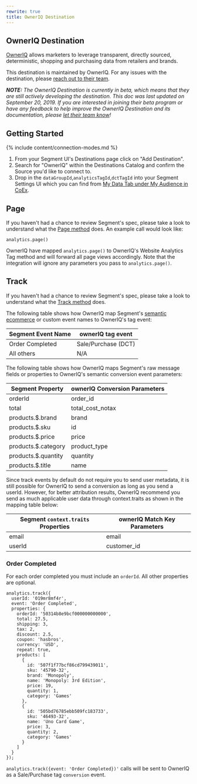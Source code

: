 ```yaml
---
rewrite: true
title: OwnerIQ Destination
---
```


## OwnerIQ Destination

[OwnerIQ](https://www.owneriq.com/platform-coex) allows marketers to leverage transparent, directly sourced, deterministic, shopping and purchasing data from retailers and brands.

This destination is maintained by OwnerIQ. For any issues with the destination, please [reach out to their team](mailto:coex-support@owneriq.com).

_**NOTE:** The OwnerIQ Destination is currently in beta, which means that they are still actively developing the destination. This doc was last updated on September 20, 2019. If you are interested in joining their beta program or have any feedback to help improve the OwnerIQ Destination and its documentation, please [let their team know](mailto:coex-support@owneriq.com)!_


## Getting Started

{% include content/connection-modes.md %}

1. From your Segment UI's Destinations page click on "Add Destination".
2. Search for "OwnerIQ" within the Destinations Catalog and confirm the Source you'd like to connect to.
3. Drop in the `dataGroupId`,`analyticsTagId`,`dctTagId` into your Segment Settings UI which you can find from  [My Data Tab under My Audience in CoEx](https://coex.owneriq.com/app/myaudience/data-management/datasources).

## Page

If you haven't had a chance to review Segment's spec, please take a look to understand what the [Page method](https://segment.com/docs/spec/page/) does. An example call would look like:

```
analytics.page()
```

OwnerIQ have mapped `analytics.page()` to OwnerIQ's Website Analytics Tag method and will forward all page views accordingly. Note that the integration will ignore any parameters you pass to `analytics.page()`.

## Track

If you haven't had a chance to review Segment's spec, please take a look to understand what the [Track method](https://segment.com/docs/spec/track/) does.

The following table shows how OwnerIQ map Segment's [semantic ecommerce](https://segment.com/docs/spec/ecommerce/v2/) or custom event names to OwnerIQ's tag event:

| Segment Event Name | ownerIQ tag event |
| -------- | -------- |
| Order Completed     | Sale/Purchase (DCT)     |
| All others     |  N/A     |


The following table shows how OwnerIQ maps Segment's raw message fields or properties to OwnerIQ's semantic conversion event parameters:

| Segment Property | ownerIQ Conversion Parameters |
| -------- | -------- |
| orderId     | order_id     |
| total     |  total_cost_notax     |
| products.$.brand     |  brand     |
| products.$.sku     |  id     |
| products.$.price     |  price     |
| products.$.category     |  product_type     |
| products.$.quantity     |  quantity     |
| products.$.title     |  name     |

Since track events by default do not require you to send user metadata, it is still possible for OwnerIQ to send a conversion as long as you send a userId. However, for better attribution results, OwnerIQ recommend you send as much applicable user data through context.traits as shown in the mapping table below:

| Segment `context.traits` Properties | ownerIQ Match Key Parameters |
| -------- | -------- |
| email     | email     |
| userId     |  customer_id     |


### Order Completed
For each order completed you must include an `orderId`. All other properties are optional.

```
analytics.track({
  userId: '019mr8mf4r',
  event: 'Order Completed',
  properties: {
    orderId: '50314b8e9bcf000000000000',
    total: 27.5,
    shipping: 3,
    tax: 2,
    discount: 2.5,
    coupon: 'hasbros',
    currency: 'USD',
    repeat: true,
    products: [
      {
        id: '507f1f77bcf86cd799439011',
        sku: '45790-32',
        brand: 'Monopoly',
        name: 'Monopoly: 3rd Edition',
        price: 19,
        quantity: 1,
        category: 'Games'
      },
      {
        id: '505bd76785ebb509fc183733',
        sku: '46493-32',
        name: 'Uno Card Game',
        price: 3,
        quantity: 2,
        category: 'Games'
      }
    ]
  }
});
```

`analytics.track({event: 'Order Completed})'` calls will be sent to OwnerIQ as a  Sale/Purchase tag `conversion` event.
